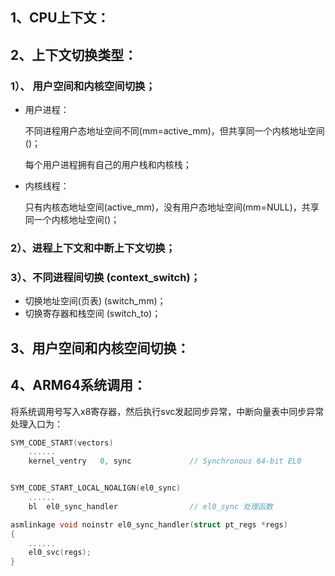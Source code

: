 ## 1、CPU上下文：



## 2、上下文切换类型：

### 1）、 用户空间和内核空间切换；

* 用户进程：

  不同进程用户态地址空间不同(mm=active_mm)，但共享同一个内核地址空间()；

  每个用户进程拥有自己的用户栈和内核栈；

* 内核线程：

  只有内核态地址空间(active_mm)，没有用户态地址空间(mm=NULL)，共享同一个内核地址空间()；

### 2）、进程上下文和中断上下文切换；
### 3）、不同进程间切换 (context_switch)；

* 切换地址空间(页表) (switch_mm)；
* 切换寄存器和栈空间 (switch_to)；

## 3、用户空间和内核空间切换：



## 4、ARM64系统调用：

将系统调用号写入x8寄存器，然后执行svc发起同步异常，中断向量表中同步异常处理入口为：

```c
SYM_CODE_START(vectors)
    ......
    kernel_ventry	0, sync				// Synchronous 64-bit EL0


SYM_CODE_START_LOCAL_NOALIGN(el0_sync)
    ......
	bl	el0_sync_handler                // el0_sync 处理函数

asmlinkage void noinstr el0_sync_handler(struct pt_regs *regs)
{
    ......
    el0_svc(regs);
}



```

